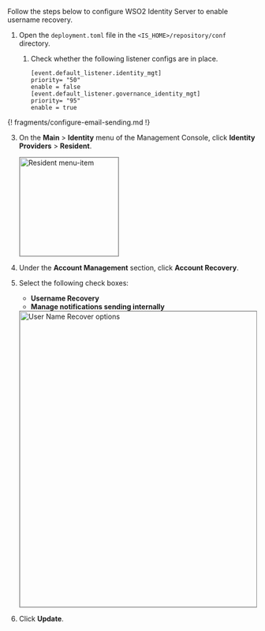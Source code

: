 Follow the steps below to configure WSO2 Identity Server to enable username recovery.

1.	Open the `deployment.toml` file in the `<IS_HOME>/repository/conf` directory.

	1.	Check whether the following listener configs are in place.

		```
		[event.default_listener.identity_mgt]
		priority= "50"
		enable = false
		[event.default_listener.governance_identity_mgt]
		priority= "95"
		enable = true
		```

{! fragments/configure-email-sending.md !}

3.	On the **Main** > **Identity** menu of the Management Console, click **Identity Providers** > **Resident**.

	<img src="../../../assets/img/fragments/resident-menu-item.png" alt="Resident menu-item" width="200" style="border:1px solid grey">  

4.	Under the **Account Management** section, click **Account Recovery**.	

5.	Select the following check boxes:
	-	**Username Recovery**
	-	**Manage notifications sending internally**

	<img src="../../../assets/img/fragments/user-name-recovery-options.png" alt="User Name Recover options" width="600" style="border:1px solid grey">  	

6.	Click **Update**. 